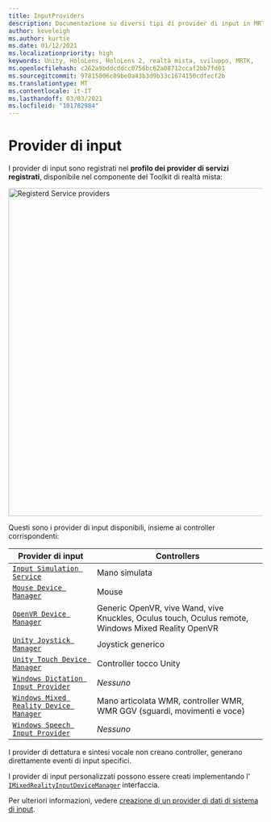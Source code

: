 ```yaml
---
title: InputProviders
description: Documentazione su diversi tipi di provider di input in MRTK
author: keveleigh
ms.author: kurtie
ms.date: 01/12/2021
ms.localizationpriority: high
keywords: Unity, HoloLens, HoloLens 2, realtà mista, sviluppo, MRTK,
ms.openlocfilehash: c262a9bddcddcc0756bc62a08712ccaf2bb7fd01
ms.sourcegitcommit: 97815006c09be0a43b3d9b33c1674150cdfecf2b
ms.translationtype: MT
ms.contentlocale: it-IT
ms.lasthandoff: 03/03/2021
ms.locfileid: "101782984"
---
```

# <a name="input-providers"></a>Provider di input

I provider di input sono registrati nel **profilo dei provider di servizi registrati**, disponibile nel componente del Toolkit di realtà mista:

<img src="../Images/Input/RegisteredServiceProviders.PNG" width="650px" alt="Registerd Service providers" style="display:block;">

Questi sono i provider di input disponibili, insieme ai controller corrispondenti:

| Provider di input | Controllers |
| --- | --- |
| [`Input Simulation Service`](xref:Microsoft.MixedReality.Toolkit.Input.InputSimulationService) | Mano simulata |
| [`Mouse Device Manager`](xref:Microsoft.MixedReality.Toolkit.Input.UnityInput.MouseDeviceManager) | Mouse  |
| [`OpenVR Device Manager`](xref:Microsoft.MixedReality.Toolkit.OpenVR.Input.OpenVRDeviceManager) | Generic OpenVR, vive Wand, vive Knuckles, Oculus touch, Oculus remote, Windows Mixed Reality OpenVR  |
| [`Unity Joystick Manager`](xref:Microsoft.MixedReality.Toolkit.Input.UnityInput.UnityJoystickManager) | Joystick generico  |
| [`Unity Touch Device Manager`](xref:Microsoft.MixedReality.Toolkit.Input.UnityInput.UnityTouchDeviceManager) | Controller tocco Unity  |
| [`Windows Dictation Input Provider`](xref:Microsoft.MixedReality.Toolkit.Windows.Input.WindowsDictationInputProvider) | *Nessuno*  |
| [`Windows Mixed Reality Device Manager`](xref:Microsoft.MixedReality.Toolkit.WindowsMixedReality.Input.WindowsMixedRealityDeviceManager) | Mano articolata WMR, controller WMR, WMR GGV (sguardi, movimenti e voce) |
| [`Windows Speech Input Provider`](xref:Microsoft.MixedReality.Toolkit.Windows.Input.WindowsSpeechInputProvider) | *Nessuno* |

I provider di dettatura e sintesi vocale non creano controller, generano direttamente eventi di input specifici.

I provider di input personalizzati possono essere creati implementando l' [`IMixedRealityInputDeviceManager`](xref:Microsoft.MixedReality.Toolkit.Input.IMixedRealityInputDeviceManager) interfaccia.

Per ulteriori informazioni, vedere [creazione di un provider di dati di sistema di input](CreateDataProvider.md).
